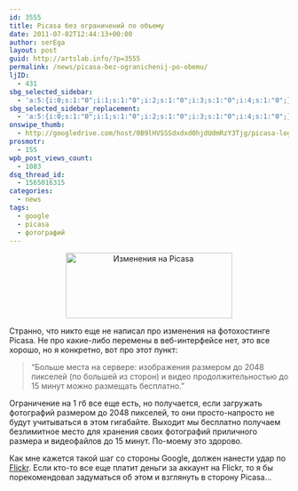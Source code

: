 ```yaml
---
id: 3555
title: Picasa без ограничений по объему
date: 2011-07-02T12:44:13+00:00
author: serEga
layout: post
guid: http://artslab.info/?p=3555
permalink: /news/picasa-bez-ogranichenij-po-obemu/
ljID:
  - 431
sbg_selected_sidebar:
  - 'a:5:{i:0;s:1:"0";i:1;s:1:"0";i:2;s:1:"0";i:3;s:1:"0";i:4;s:1:"0";}'
sbg_selected_sidebar_replacement:
  - 'a:5:{i:0;s:1:"0";i:1;s:1:"0";i:2;s:1:"0";i:3;s:1:"0";i:4;s:1:"0";}'
onswipe_thumb:
  - http://googledrive.com/host/0B9lHVSSSdxdxd0hjdUdmRzY3Tjg/picasa-logo.gif
prosmotr:
  - 155
wpb_post_views_count:
  - 1083
dsq_thread_id:
  - 1565016315
categories:
  - news
tags:
  - google
  - picasa
  - фотографий
---
```

<center>
  <a href="http://googledrive.com/host/0B9lHVSSSdxdxd0hjdUdmRzY3Tjg/picasa-logo.gif"><img src="http://googledrive.com/host/0B9lHVSSSdxdxd0hjdUdmRzY3Tjg/picasa-logo-300x118.gif" alt="Изменения на Picasa" title="picasa-logo" width="300" height="118" class="alignnone size-medium wp-image-3558" /></a>
</center>

Странно, что никто еще не написал про изменения на фотохостинге Picasa. Не про какие-либо перемены в веб-интерфейсе нет, это все хорошо, но я конкретно, вот про этот пункт:

> &#8220;Больше места на сервере: изображения размером до 2048 пикселей (по большей из сторон) и видео продолжительностью до 15 минут можно размещать бесплатно.&#8221;

Ограничение на 1 гб все еще есть, но получается, если загружать фотографий размером до 2048 пикселей, то они просто-напросто не будут учитываться в этом гигабайте. Выходит мы бесплатно получаем безлимитное место для хранения своих фотографий приличного размера и видеофайлов до 15 минут. По-моему это здорово.

Как мне кажется такой шаг со стороны Google, должен нанести удар по [Flickr](http://www.flickr.com/). Если кто-то все еще платит деньги за аккаунт на Flickr, то я бы порекомендовал задуматься об этом и взглянуть в сторону Picasa&#8230;